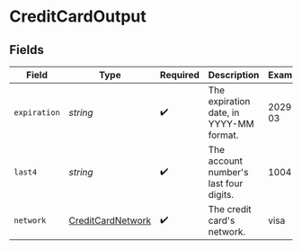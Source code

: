 # CreditCardOutput


## Fields

| Field                                                         | Type                                                          | Required                                                      | Description                                                   | Example                                                       |
| ------------------------------------------------------------- | ------------------------------------------------------------- | ------------------------------------------------------------- | ------------------------------------------------------------- | ------------------------------------------------------------- |
| `expiration`                                                  | *string*                                                      | :heavy_check_mark:                                            | The expiration date, in YYYY-MM format.                       | 2029-03                                                       |
| `last4`                                                       | *string*                                                      | :heavy_check_mark:                                            | The account number's last four digits.                        | 1004                                                          |
| `network`                                                     | [CreditCardNetwork](../../models/shared/creditcardnetwork.md) | :heavy_check_mark:                                            | The credit card's network.                                    | visa                                                          |